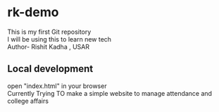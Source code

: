 # rk-demo
This is my first  Git repository
<br>
I will be using this to learn new tech 
<br>
Author- Rishit Kadha , USAR

## Local development

open "index.html" in your browser
<br>
Currently Trying TO make a simple website to manage attendance and college affairs

